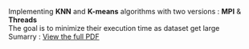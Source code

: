 
Implementing **KNN** and **K-means** algorithms with two versions : **MPI** & **Threads** \
The goal is to minimize their execution time as dataset get large \
Sumarry : [View the full PDF](./Rapport.pdf)
